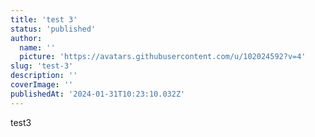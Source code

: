 ```yaml
---
title: 'test 3'
status: 'published'
author:
  name: ''
  picture: 'https://avatars.githubusercontent.com/u/102024592?v=4'
slug: 'test-3'
description: ''
coverImage: ''
publishedAt: '2024-01-31T10:23:10.032Z'
---
```


test3